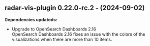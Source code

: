## radar-vis-plugin 0.22.0-rc.2 - (2024-09-02)

**Dependencies updateds:**

 * Upgrade to OpenSearch Dashboards 2.16\
   OpenSearch Dashboards 2.16 fixes an issue with the colors of the
   visualizations when there are more than 10 items.

